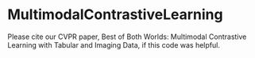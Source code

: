 # MultimodalContrastiveLearning

Please cite our CVPR paper, Best of Both Worlds: Multimodal Contrastive Learning with Tabular and Imaging Data, if this code was helpful.

